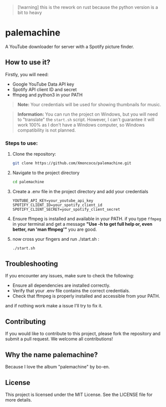 >[!warning] this is the rework on rust because the python version is a bit to heavy

# palemachine
A YouTube downloader for server with a Spotify picture finder.

## How to use it?

Firstly, you will need:
- Google YouTube Data API key
- Spotify API client ID and secret
- ffmpeg and python3 in your PATH

> **Note:** Your credentials will be used for showing thumbnails for music.

> **Information:** You can run the project on Windows, but you will need to "translate" the `start.sh` script. However, I can't guarantee it will work 100% as I don't have a Windows computer, so Windows compatibility is not planned.

### Steps to use:

1. Clone the repository:
   ```bash
   git clone https://github.com/Xmoncoco/palemachine.git
   ```

2. Navigate to the project directory
    ```bash
    cd palemachine
    ```

3. Create a .env file in the project directory and add your credentials
    ```.env
    YOUTUBE_API_KEY=your_youtube_api_key
    SPOTIFY_CLIENT_ID=your_spotify_client_id
    SPOTIFY_CLIENT_SECRET=your_spotify_client_secret
    ````

4. Ensure ffmpeg is installed and available in your PATH.
    if you type ```ffmpeg``` in your terminal and get a message __"Use -h to get full help or, even better, run 'man ffmpeg'"__ you are good.

5. now cross your fingers and run ./start.sh :
    ```bash 
    ./start.sh
    ```
## Troubleshooting
If you encounter any issues, make sure to check the following:

- Ensure all dependencies are installed correctly.
- Verify that your .env file contains the correct credentials.
- Check that ffmpeg is properly installed and accessible from your PATH.

and if nothing work make a issue I'll try to fix it.

## Contributing
If you would like to contribute to this project, please fork the repository and submit a pull request. We welcome all contributions!

## Why the name palemachine?
Because I love the album "palemachine" by bo-en.

## License
This project is licensed under the MIT License. See the LICENSE file for more details.

